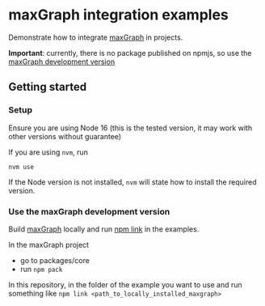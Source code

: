 # maxGraph integration examples

Demonstrate how to integrate [maxGraph](https://github.com/maxGraph/maxGraph/) in projects.

**Important**: currently, there is no package published on npmjs, so use the [maxGraph development version](#maxgraph-dev-version) 

## Getting started

### Setup

Ensure you are using Node 16 (this is the tested version, it may work with other versions without guarantee)

If you are using `nvm`, run
```shell
nvm use
```

If the Node version is not installed, `nvm` will state how to install the required version.


### <a id="maxgraph-dev-version"></a> Use the maxGraph development version

Build [maxGraph](https://github.com/maxGraph/maxGraph/) locally and run [npm link](https://docs.npmjs.com/cli/v8/commands/npm-link) in the examples.

In the maxGraph project
- go to packages/core
- run `npm pack`

In this repository, in the folder of the example you want to use and run something like `npm link <path_to_locally_installed_maxgraph>`
